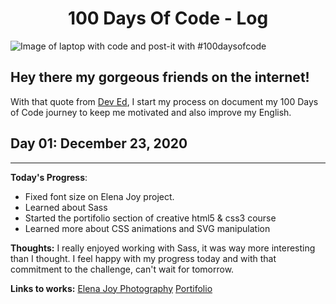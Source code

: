 <h1 align="center"> 100 Days Of Code - Log </h1>

<img src="https://images.unsplash.com/photo-1483817101829-339b08e8d83f?ixid=MXwxMjA3fDB8MHxwaG90by1wYWdlfHx8fGVufDB8fHw%3D&ixlib=rb-1.2.1&auto=format&fit=crop&w=1293&q=80" alt="Image of laptop with code and post-it with #100daysofcode">

## Hey there my gorgeous friends on the internet!

With that quote from [Dev Ed](https://www.youtube.com/channel/UClb90NQQcskPUGDIXsQEz5Q), I start my process on document my 100 Days of Code journey to keep me motivated and also improve my English.


## Day 01: December 23, 2020 

<hr>

**Today's Progress**: 
- Fixed font size on Elena Joy project. 
- Learned about Sass
- Started the portifolio section of creative html5 & css3 course
- Learned more about CSS animations and SVG manipulation

**Thoughts:** I really enjoyed working with Sass, it was way more interesting than I thought. I feel happy with my progress today and with that commitment to the challenge, can't wait for tomorrow.

**Links to works:** 
[Elena Joy Photography](https://github.com/luizfdos/elena-joy-photography)
[Portifolio](https://github.com/luizfdos/portifolio)

<!-- 
### Day 0: February 30, 2016 (Example 2)
##### (delete me or comment me out)

**Today's Progress**: Fixed CSS, worked on canvas functionality for the app.

**Thoughts**: I really struggled with CSS, but, overall, I feel like I am slowly getting better at it. Canvas is still new for me, but I managed to figure out some basic functionality.

**Link(s) to work**: [Calculator App](http://www.example.com)


### Day 1: June 27, Monday

**Today's Progress**: I've gone through many exercises on FreeCodeCamp.

**Thoughts** I've recently started coding, and it's a great feeling when I finally solve an algorithm challenge after a lot of attempts and hours spent.

**Link(s) to work**
1. [Find the Longest Word in a String](https://www.freecodecamp.com/challenges/find-the-longest-word-in-a-string)
2. [Title Case a Sentence](https://www.freecodecamp.com/challenges/title-case-a-sentence) -->
